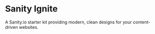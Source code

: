# Sanity Ignite

A Sanity.io starter kit providing modern, clean designs for your content-driven websites.
